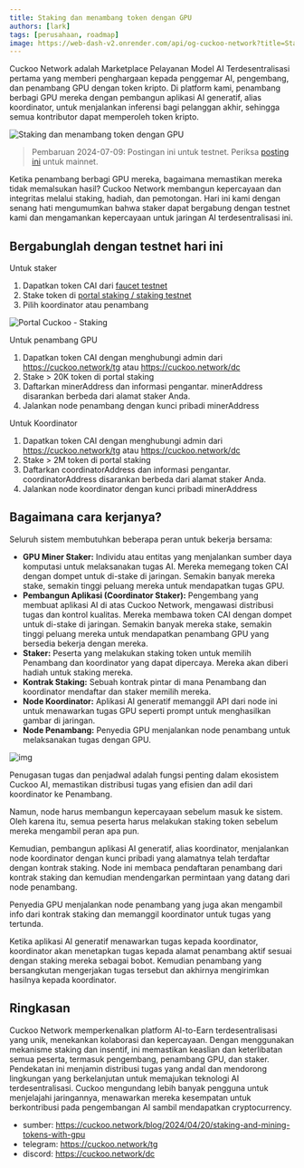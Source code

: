 ```yaml
---
title: Staking dan menambang token dengan GPU
authors: [lark]
tags: [perusahaan, roadmap]
image: https://web-dash-v2.onrender.com/api/og-cuckoo-network?title=Staking%20dan%20menambang%20token%20dengan%20GPU
---
```


Cuckoo Network adalah Marketplace Pelayanan Model AI Terdesentralisasi pertama yang memberi penghargaan kepada penggemar AI, pengembang, dan penambang GPU dengan token kripto. Di platform kami, penambang berbagi GPU mereka dengan pembangun aplikasi AI generatif, alias koordinator, untuk menjalankan inferensi bagi pelanggan akhir, sehingga semua kontributor dapat memperoleh token kripto.

![Staking dan menambang token dengan GPU](https://cuckoo-network.b-cdn.net/staking-and-mining-tokens.webp "Staking dan menambang token dengan GPU")

> Pembaruan 2024-07-09: Postingan ini untuk testnet. Periksa [posting ini](/blog/2024/07/15/cuckoo-network-mining-gpu-july-2024) untuk mainnet.

Ketika penambang berbagi GPU mereka, bagaimana memastikan mereka tidak memalsukan hasil? Cuckoo Network membangun kepercayaan dan integritas melalui staking, hadiah, dan pemotongan. Hari ini kami dengan senang hati mengumumkan bahwa staker dapat bergabung dengan testnet kami dan mengamankan kepercayaan untuk jaringan AI terdesentralisasi ini.

## **Bergabunglah dengan testnet hari ini**

Untuk staker

1. Dapatkan token CAI dari [faucet testnet](https://cuckoo.network/portal/faucet)
2. Stake token di [portal staking / staking testnet](https://cuckoo.network/portal/staking/testnet)
3. Pilih koordinator atau penambang

![Portal Cuckoo - Staking](https://cuckoo-network.b-cdn.net/staking-portal-screenshot.webp "Portal Cuckoo - Staking")

Untuk penambang GPU

1. Dapatkan token CAI dengan menghubungi admin dari https://cuckoo.network/tg atau https://cuckoo.network/dc
2. Stake > 20K token di portal staking
3. Daftarkan minerAddress dan informasi pengantar. minerAddress disarankan berbeda dari alamat staker Anda.
4. Jalankan node penambang dengan kunci pribadi minerAddress

Untuk Koordinator

1. Dapatkan token CAI dengan menghubungi admin dari https://cuckoo.network/tg atau https://cuckoo.network/dc
2. Stake > 2M token di portal staking
3. Daftarkan coordinatorAddress dan informasi pengantar. coordinatorAddress disarankan berbeda dari alamat staker Anda.
4. Jalankan node koordinator dengan kunci pribadi minerAddress

## **Bagaimana cara kerjanya?**

Seluruh sistem membutuhkan beberapa peran untuk bekerja bersama:

- **GPU Miner Staker:** Individu atau entitas yang menjalankan sumber daya komputasi untuk melaksanakan tugas AI. Mereka memegang token CAI dengan dompet untuk di-stake di jaringan. Semakin banyak mereka stake, semakin tinggi peluang mereka untuk mendapatkan tugas GPU.
- **Pembangun Aplikasi (Coordinator Staker):** Pengembang yang membuat aplikasi AI di atas Cuckoo Network, mengawasi distribusi tugas dan kontrol kualitas. Mereka membawa token CAI dengan dompet untuk di-stake di jaringan. Semakin banyak mereka stake, semakin tinggi peluang mereka untuk mendapatkan penambang GPU yang bersedia bekerja dengan mereka.
- **Staker:** Peserta yang melakukan staking token untuk memilih Penambang dan koordinator yang dapat dipercaya. Mereka akan diberi hadiah untuk staking mereka.
- **Kontrak Staking:** Sebuah kontrak pintar di mana Penambang dan koordinator mendaftar dan staker memilih mereka.
- **Node Koordinator:** Aplikasi AI generatif memanggil API dari node ini untuk menawarkan tugas GPU seperti prompt untuk menghasilkan gambar di jaringan.
- **Node Penambang:** Penyedia GPU menjalankan node penambang untuk melaksanakan tugas dengan GPU.

![img](https://cuckoo-network.b-cdn.net/cuckoo-staking@2x.webp)

Penugasan tugas dan penjadwal adalah fungsi penting dalam ekosistem Cuckoo AI, memastikan distribusi tugas yang efisien dan adil dari koordinator ke Penambang.

Namun, node harus membangun kepercayaan sebelum masuk ke sistem. Oleh karena itu, semua peserta harus melakukan staking token sebelum mereka mengambil peran apa pun.

Kemudian, pembangun aplikasi AI generatif, alias koordinator, menjalankan node koordinator dengan kunci pribadi yang alamatnya telah terdaftar dengan kontrak staking. Node ini membaca pendaftaran penambang dari kontrak staking dan kemudian mendengarkan permintaan yang datang dari node penambang.

Penyedia GPU menjalankan node penambang yang juga akan mengambil info dari kontrak staking dan memanggil koordinator untuk tugas yang tertunda.

Ketika aplikasi AI generatif menawarkan tugas kepada koordinator, koordinator akan menetapkan tugas kepada alamat penambang aktif sesuai dengan staking mereka sebagai bobot. Kemudian penambang yang bersangkutan mengerjakan tugas tersebut dan akhirnya mengirimkan hasilnya kepada koordinator.

## **Ringkasan**

Cuckoo Network memperkenalkan platform AI-to-Earn terdesentralisasi yang unik, menekankan kolaborasi dan kepercayaan. Dengan menggunakan mekanisme staking dan insentif, ini memastikan keaslian dan keterlibatan semua peserta, termasuk pengembang, penambang GPU, dan staker. Pendekatan ini menjamin distribusi tugas yang andal dan mendorong lingkungan yang berkelanjutan untuk memajukan teknologi AI terdesentralisasi. Cuckoo mengundang lebih banyak pengguna untuk menjelajahi jaringannya, menawarkan mereka kesempatan untuk berkontribusi pada pengembangan AI sambil mendapatkan cryptocurrency.

- sumber: https://cuckoo.network/blog/2024/04/20/staking-and-mining-tokens-with-gpu
- telegram: https://cuckoo.network/tg
- discord: https://cuckoo.network/dc